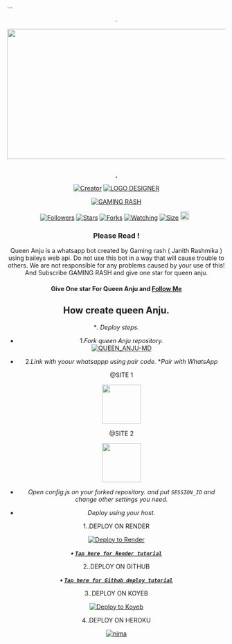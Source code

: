 ...<div class = "repo" align = "center"> .
 
<a href = "#">
<img src = "https://raw.githubusercontent.com/RASH-DATA/ANJU-DATA/refs/heads/main/LOGOS/6152181515400889311.jpg"  width="540" height="300">
</img>
 <p align="center">
  <a href="#"><img src="http://readme-typing-svg.herokuapp.com?color=ff00ab&center=true&vCenter=true&multiline=false&lines=QUEEN+ANJU+WHATSAPP+BOT+MD+V3" alt="">
</p>. 
    <p align="center">
<a href="#"><img title="Creator" src="https://img.shields.io/badge/Creator-GAMING_RASH-red.svg?style=for-the-badge&logo=github"></a>
<a href="#"><img title="LOGO DESIGNER" src="https://img.shields.io/badge/LOGO_DESIGNER-NIKO_PAMIYA-red.svg?style=for-the-badge&logo=github"></a>

<a href = ""><img alt="GAMING RASH" src="https://img.shields.io/youtube/channel/subscribers/UChrUGbOqQ6BZUAAsffJPPsw" target="_blank" /></a>
</p>
<p align="center">
<a href="https://github.com/Mrrashmika?tab=followers"><img title="Followers" src="https://img.shields.io/github/followers/Mrrashmika?color=green&style=flat-square"></a>
<a href="https://github.com/Mrrashmika/QUEEN_ANJU_MD/stargazers/"><img title="Stars" src="https://img.shields.io/github/stars/Mrrashmika/QUEEN_ANJU_MD?color=white&style=flat-square"></a>
<a href="https://github.com/Mrrashmika/QUEEN_ANJU_MD/network/members"><img title="Forks" src="https://img.shields.io/github/forks/Mrrashmika/QUEEN_ANJU_MD?color=yellow&style=flat-square"></a>
<a href="https://github.com/Mrrashmika/QUEEN_ANJU_MD/watchers"><img title="Watching" src="https://img.shields.io/github/watchers/Mrrashmika/QUEEN_ANJU_MD?label=Watchers&color=red&style=flat-square"></a>
<a href="https://github.com/Mrrashmika/QUEEN_ANJU_MD"><img title="Size" src="https://img.shields.io/github/repo-size/Mrrashmika/QUEEN_ANJU_MD?style=flat-square&color=darkred"></a>
<a href="https://github.com/Mrrashmika/QUEEN_ANJU_MD/graphs/commit-activity"><img height="20" src="https://img.shields.io/badge/Maintained-No-red.svg"></a>&nbsp;&nbsp;

### Please Read !
Queen Anju is a whatsapp bot created by Gaming rash ( Janith Rashmika ) using baileys web api. Do not use this bot in a way that will cause trouble to others. 
We are not responsible for any problems caused by your use of this!
And Subscribe GAMING RASH and give one star for queen anju.
</br>
#### Give One star For Queen Anju and [Follow Me](https://github.com/Mrrashmika) 

## How create queen Anju.

**. Deploy steps.*
 - 1._Fork queen Anju repository._
    <br>
    <a href="https://github.com/Mrrashmika/QUEEN_ANJU_MD/fork"><img title="QUEEN_ANJU-MD" src="https://img.shields.io/badge/FORK QUEEN_ANJU-h?color=black&style=for-the-badge&logo=stackshare"></a>
 - 2._Link with yoour whatsappp using pair code._
   **Pair with WhatsApp*

   @SITE 1
   <p align="center">
       <a href="https://multiple-kingfisher-gamingrash-6eb80034.koyeb.app/">
         <img src="https://play-lh.googleusercontent.com/901aMQFFnVoX2T-YuJmTIwpPve_SUgMv_QSyzMSPtAqt_l0CyXN1DxfD6xXU0r2f9iM=w240-h480-rw" width="90" />
       </a>
   </p>
   
      @SITE 2
   <p align="center">
       <a href="https://mine-xh2t.onrender.com">
         <img src="https://play-lh.googleusercontent.com/901aMQFFnVoX2T-YuJmTIwpPve_SUgMv_QSyzMSPtAqt_l0CyXN1DxfD6xXU0r2f9iM=w240-h480-rw" width="90" />
       </a>
   </p>
 - _Open config.js on your forked repository. and put `SESSION_ID` and change other settings you need._
 - _Deploy using your host._
   </br>

  1..DEPLOY ON RENDER

[![Deploy to Render](https://render.com/images/deploy-to-render-button.svg)](https://render.com/deploy?repo=https://github.com/Mrrashmika/QUEEN_ANJU_MD.git)

***<p align="center"> • [`Tap here for Render tutorial`](https://youtu.be/aIUe2sEmd_E?si=WiL0IMrI79GJuog9) </p>***

   2..DEPLOY ON GITHUB

***<p align="center"> • [`Tap here for Github deploy tutorial`](https://youtu.be/NHxe-ynZmGI) </p>***

   3..DEPLOY ON KOYEB

[![Deploy to Koyeb](https://www.koyeb.com/static/images/deploy/button.svg)](https://app.koyeb.com/deploy?name=queen-anju-md&type=git&repository=Mrrashmika%2FQueen_Anju-MD&branch=V-2.00&builder=dockerfile&env%5BMONGODB%5D=your+mongodb+uri&env%5BSESSION_ID%5D=your+session+id&ports=8000%3Bhttp%3B%2F)

   4..DEPLOY ON HEROKU

 [![nima](https://img.shields.io/badge/Queen_Anju_md_deploy_on_heroku-430098?style=for-the-badge&logo=heroku&logoColor=white&buttcode=1n2i3m4a)](https://dashboard.heroku.com/new?template=https://github.com/Mrrashmika/QUEEN_ANJU_MD)
